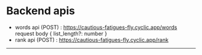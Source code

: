 # Backend apis
- words api (POST) : https://cautious-fatigues-fly.cyclic.app/words
request body { list_length?: number }
- rank api (POST) : https://cautious-fatigues-fly.cyclic.app/rank
--------------------------------
